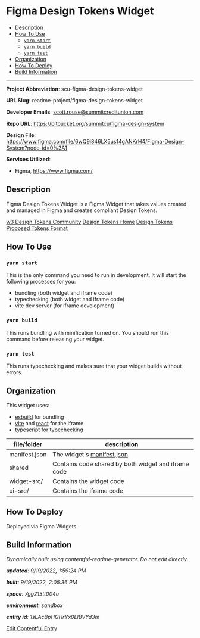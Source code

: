# Figma Design Tokens Widget
<!-- 
  Do not edit directly, built using contentful-readme-generator.
  Content details in Build Information below.
-->

- [Description](#description)
- [How To Use](#how-to-use)
  * [`yarn start`](#yarn-start)
  * [`yarn build`](#yarn-build)
  * [`yarn test`](#yarn-test)
- [Organization](#organization)
- [How To Deploy](#how-to-deploy)
- [Build Information](#build-information)

---


__Project Abbreviation__: scu-figma-design-tokens-widget

__URL Slug__: readme-project/figma-design-tokens-widget

__Developer Emails__: scott.rouse@summitcreditunion.com

__Repo URL__: https://bitbucket.org/summitcu/figma-design-system

__Design File__: https://www.figma.com/file/6wQ9i846LX5us14gANKrH4/Figma-Design-System?node-id=0%3A1

__Services Utilized__: 

- Figma, https://www.figma.com/

## Description

Figma Design Tokens Widget is a Figma Widget that takes values created and managed in Figma and creates compliant Design Tokens. 

[w3 Design Tokens Community](https://www.w3.org/community/design-tokens/)
[Design Tokens Home](https://www.designtokens.org/)
[Design Tokens Proposed Tokens Format](https://second-editors-draft.tr.designtokens.org/format/)

## How To Use

### `yarn start`

This is the only command you need to run in development. It will start the following processes for you:

- bundling (both widget and iframe code)
- typechecking (both widget and iframe code)
- vite dev server (for iframe development)

### `yarn build`

This runs bundling with minification turned on. You should run this command before releasing your widget.

### `yarn test`

This runs typechecking and makes sure that your widget builds without errors.

## Organization

This widget uses:

- [esbuild](https://esbuild.github.io/) for bundling
- [vite](https://vitejs.dev/) and [react](https://reactjs.org/) for the iframe
- [typescript](https://www.typescriptlang.org/) for typechecking

| file/folder   | description                                                                      |
| ------------- | -------------------------------------------------------------------------------- |
| manifest.json | The widget's [manifest.json](https://www.figma.com/widget-docs/widget-manifest/) |
| shared        | Contains code shared by both widget and iframe code                              |
| widget-src/   | Contains the widget code                                                         |
| ui-src/       | Contains the iframe code                                                         |

## How To Deploy

Deployed via Figma Widgets.

## Build Information

*Dynamically built using contentful-readme-generator. Do not edit directly.*

*__updated__: 9/19/2022, 1:59:24 PM*

*__built__: 9/19/2022, 2:05:36 PM*

*__space__: 7gg213tt004u*

*__environment__: sandbox*

*__entity id__: 1sLAcBpHGHrYx0LlBVYd3m*

[Edit Contentful Entry](https://app.contentful.com/spaces/7gg213tt004u/environments/sandbox/entries/1sLAcBpHGHrYx0LlBVYd3m)